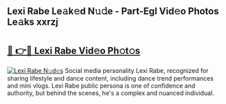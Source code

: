 ## Lexi Rabe Le𝚊k𝚎d N𝚞𝚍e - Part-Egl Vid𝚎o Photos Le𝚊ks xxrzj

# <h2><a href="http://fbg25m.evod.top/?m=Lexi+Rabe">🔗 👉🔴 Lexi Rabe Vid𝚎o Ph𝚘t𝚘s</a></h2>

[![Lexi Rabe N𝚞d𝚎s](https://i.imgur.com/8V9OHl7.gif)](http://fbg25m.evod.top/?m=Lexi+Rabe)
Social media personality Lexi Rabe, recognized for sharing lifestyle and dance content, including dance trend performances and mini vlogs. Lexi Rabe public persona is one of confidence and authority, but behind the scenes, he's a complex and nuanced individual. 

